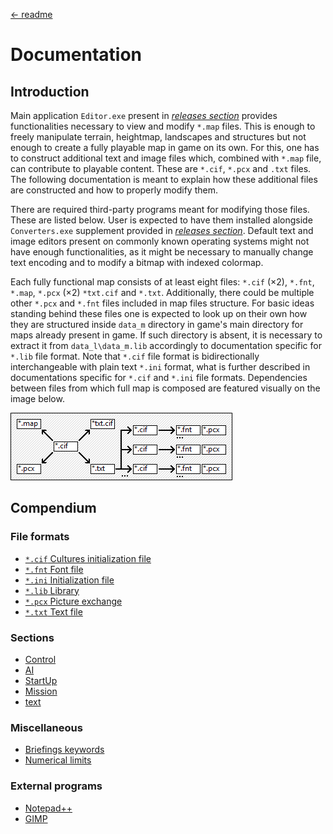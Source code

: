 [← readme](../readme.md)

# Documentation

## Introduction

Main application `Editor.exe` present in [*releases section*](https://github.com/Mikulus6/Cultures-map-editor/releases)
provides functionalities necessary to view and modify `*.map` files. This is
enough to freely manipulate terrain, heightmap, landscapes and structures but
not enough to create a fully playable map in game on its own. For this, one
has to construct additional text and image files which, combined with `*.map`
file, can contribute to playable content. These are `*.cif`, `*.pcx` and
`.txt` files. The following documentation is meant to explain how these
additional files are constructed and how to properly modify them.

There are required third-party programs meant for modifying those
files. These are listed below. User is expected to have them installed
alongside `Converters.exe` supplement provided in [*releases section*](https://github.com/Mikulus6/Cultures-map-editor/releases).
Default text and image editors present on commonly known operating systems
might not have enough functionalities, as it might be necessary to manually
change text encoding and to modify a bitmap with indexed colormap.

Each fully functional map consists of at least eight files: `*.cif` (×2),
`*.fnt`, `*.map`, `*.pcx` (×2) `*txt.cif` and `*.txt`. Additionally, there
could be multiple other `*.pcx` and `*.fnt` files included in map files
structure. For basic ideas standing behind these files one is expected to look
up on their own how they are structured inside `data_m` directory in game's
main directory for maps already present in game. If such directory is absent,
it is necessary to extract it from `data_l\data_m.lib` accordingly to
documentation specific for `*.lib` file format. Note that `*.cif` file format
is bidirectionally interchangeable with plain text `*.ini` format, what is
further described in documentations specific for `*.cif` and `*.ini` file
formats. Dependencies between files from which full map is composed are
featured visually on the image below.

![files_dependency](./assets/files_dependency.png)

## Compendium

### File formats

 - [`*.cif` Cultures initialization file](formats/cultures_initialization.md)
 - [`*.fnt` Font file](formats/font.md)
 - [`*.ini` Initialization file](formats/initialization.md)
 - [`*.lib` Library](formats/library.md)
 - [`*.pcx` Picture exchange](formats/picture_exchange.md)
 - [`*.txt` Text file](formats/text.md)

### Sections

 - [Control](sections/control.md)
 - [AI](sections/ai.md)
 - [StartUp](sections/startup.md)
 - [Mission](sections/mission.md)
 - [text](sections/text.md)

### Miscellaneous

 - [Briefings keywords](briefings/text.md)
 - [Numerical limits](briefings/limits.md)

### External programs

 - [Notepad++](https://notepad-plus-plus.org/)
 - [GIMP](https://www.gimp.org/)